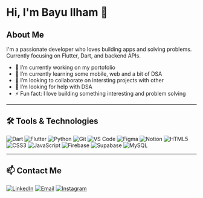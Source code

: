 <!--
**W0LF12AM/W0LF12AM** is a ✨ _special_ ✨ repository because its `README.md` (this file) appears on your GitHub profile.

Here are some ideas to get you started:

- 🔭 I’m currently working on ...
- 🌱 I’m currently learning ...
- 👯 I’m looking to collaborate on ...
- 🤔 I’m looking for help with ...
- 💬 Ask me about ...
- 📫 How to reach me: ...
- 😄 Pronouns: ...
- ⚡ Fun fact: ...
-->

# Hi, I'm Bayu Ilham 👋

## About Me
I'm a passionate developer who loves building apps and solving problems.  
Currently focusing on Flutter, Dart, and backend APIs.

- 🔭 I’m currently working on my portofolio
- 🌱 I’m currently learning some mobile, web and a bit of DSA
- 👯 I’m looking to collaborate on intersting projects with other
- 🤔 I’m looking for help with DSA
- ⚡ Fun fact: I love building something interesting and problem solving
---

## 🛠 Tools & Technologies
![Dart](https://img.shields.io/badge/-Dart-0175C2?style=flat-square&logo=dart&logoColor=white)
![Flutter](https://img.shields.io/badge/-Flutter-02569B?style=flat-square&logo=flutter&logoColor=white)
![Python](https://img.shields.io/badge/-Python-3776AB?style=flat-square&logo=python&logoColor=white)
![Git](https://img.shields.io/badge/-Git-F05032?style=flat-square&logo=git&logoColor=white)
![VS Code](https://img.shields.io/badge/-VS%20Code-007ACC?style=flat-square&logo=visual-studio-code&logoColor=white)
![Figma](https://img.shields.io/badge/-Figma-F24E1E?style=flat-square&logo=figma&logoColor=white)
![Notion](https://img.shields.io/badge/-Notion-000000?style=flat-square&logo=notion&logoColor=white)
![HTML5](https://img.shields.io/badge/-HTML5-E34F26?style=flat-square&logo=html5&logoColor=white)
![CSS3](https://img.shields.io/badge/-CSS3-1572B6?style=flat-square&logo=css3&logoColor=white)
![JavaScript](https://img.shields.io/badge/-JavaScript-F7DF1E?style=flat-square&logo=javascript&logoColor=black)
![Firebase](https://img.shields.io/badge/-Firebase-FFCA28?style=flat-square&logo=firebase&logoColor=black)
![Supabase](https://img.shields.io/badge/-Supabase-3ECF8E?style=flat-square&logo=supabase&logoColor=white)
![MySQL](https://img.shields.io/badge/-MySQL-4479A1?style=flat-square&logo=mysql&logoColor=white)

---

## 📫 Contact Me
[![LinkedIn](https://img.shields.io/badge/LinkedIn-blue?style=flat-square&logo=linkedin&logoColor=white)]([https://linkedin.com/in/username](https://www.linkedin.com/in/bayu-ilham-079051263/))  
[![Email](https://img.shields.io/badge/Email-D14836?style=flat-square&logo=gmail&logoColor=white)](mailto:bayuilhmm@gmail.com)
[![Instagram](https://img.shields.io/badge/Instagram-E4405F?style=flat-square&logo=instagram&logoColor=white)](https://instagram.com/bayu.llhm)



